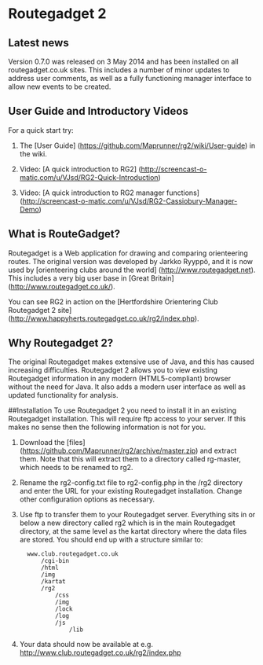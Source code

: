 # Routegadget 2

## Latest news
Version 0.7.0 was released on 3 May 2014 and has been installed on all routegadget.co.uk sites. This includes a number of minor updates to address user comments, as well as a fully functioning manager interface to allow new events to be created.

## User Guide and Introductory Videos

For a quick start try:

1. The [User Guide] (https://github.com/Maprunner/rg2/wiki/User-guide) in the wiki.
 
2. Video: [A quick introduction to RG2] (http://screencast-o-matic.com/u/VJsd/RG2-Quick-Introduction)

3. Video: [A quick introduction to RG2 manager functions] (http://screencast-o-matic.com/u/VJsd/RG2-Cassiobury-Manager-Demo)

## What is RouteGadget?
Routegadget is a Web application for drawing and comparing orienteering routes. The original version was developed by Jarkko Ryyppö, and
it is now used by [orienteering clubs around the world] (http://www.routegadget.net). This includes a very big user base
in [Great Britain] (http://www.routegadget.co.uk/). 

You can see RG2 in action on the [Hertfordshire Orientering Club Routegadget 2 site] (http://www.happyherts.routegadget.co.uk/rg2/index.php).

## Why Routegadget 2?
The original Routegadget makes extensive use of Java, and this has caused increasing difficulties.
Routegadget 2 allows you to view existing Routegadget information in any modern (HTML5-compliant) browser without the need for Java.
It also adds a modern user interface as well as updated functionality for analysis.

##Installation
To use Routegadget 2 you need to install it in an existing Routegadget installation. This will require ftp access to your server. If this makes no sense then the following information is not for you.

1. Download the [files] (https://github.com/Maprunner/rg2/archive/master.zip) and extract them. Note that this will extract them to a directory called rg-master, which needs to be renamed to rg2.

2. Rename the rg2-config.txt file to rg2-config.php in the /rg2 directory and enter the URL for your existing Routegadget installation. Change other configuration options as necessary.
 
3. Use ftp to transfer them to your Routegadget server. Everything sits in or below a new directory called rg2 which is in the main Routegadget
directory, at the same level as the kartat directory where the data files are stored. You should end up with a structure similar to:

         www.club.routegadget.co.uk
             /cgi-bin
             /html
             /img
             /kartat
             /rg2
                 /css
                 /img
                 /lock
                 /log
                 /js
                     /lib

4. Your data should now be available at e.g. http://www.club.routegadget.co.uk/rg2/index.php



